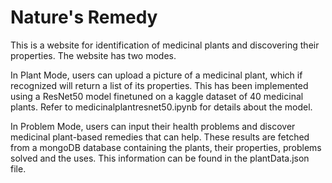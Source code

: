 # Nature's Remedy

This is a website for identification of medicinal plants and discovering their properties. The website has two modes.  

  
In Plant Mode, users can upload a picture of a medicinal plant, which if recognized will return a list of its properties. 
This has been implemented using a ResNet50 model finetuned on a kaggle dataset of 40 medicinal plants. Refer to medicinalplantresnet50.ipynb for details about the model.  

  
In Problem Mode, users can input their health problems and discover medicinal plant-based remedies that can help. 
These results are fetched from a mongoDB database containing the plants, their properties, problems solved and the uses. 
This information can be found in the plantData.json file.
